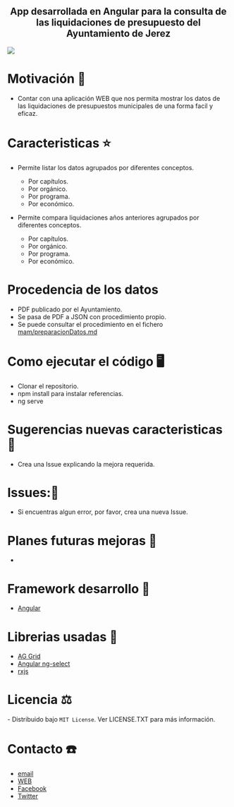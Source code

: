 <h2 style ="text-align: center"> App desarrollada en Angular para la consulta de las liquidaciones de presupuesto del Ayuntamiento de Jerez</h2>
<img style="display: block; margin-left: auto; margin-right: auto;" src='https://res.cloudinary.com/dabrencx7/image/upload/c_scale,h_400/v1632151143/Presupuestos/2021.09_Liquidaciones_tqiupj.jpg'/>

# Motivación 💪
<ul>
  <li>Contar con una aplicación WEB que nos permita mostrar los datos de las liquidaciones de presupuestos municipales de una forma facil y eficaz.</li>
  </li>
 </ul>

# Caracteristicas ⭐
<ul>
  <li>Permite listar los datos agrupados por diferentes conceptos.</li>
  <ul>
          <li>Por capítulos.</li>
          <li>Por orgánico.</li>
          <li>Por programa.</li>
          <li>Por económico.</li>
      </ul>
    </ul>
<ul>
     <li>Permite compara liquidaciones años anteriores agrupados por diferentes conceptos.</li>
  <ul>
          <li>Por capítulos.</li>
          <li>Por orgánico.</li>
          <li>Por programa.</li>
          <li>Por económico.</li>
      </ul>
    </ul>

# Procedencia de los datos

- PDF publicado por el Ayuntamiento.
- Se pasa de PDF a JSON con procedimiento propio.
- Se puede consultar el procedimiento en el fichero [ mam/preparacionDatos.md](https://github.com/OCM-Jerez/OCMpre2020liq20210814/blob/master/mam/preparacionDatos.md) 

# Como ejecutar el código 🖥

- Clonar el repositorio.
- npm install para instalar referencias.
- ng serve


# Sugerencias nuevas caracteristicas💎

- Crea una Issue explicando la mejora requerida.


# Issues:🐛

- Si encuentras algun error, por favor, crea una nueva Issue.


# Planes futuras mejoras 📆

- 
# Framework desarrollo 🚀

- [Angular](https://angular.io) 

# Librerias usadas 📖
- <a href= 'https://www.ag-grid.com/' target="_blank"> AG Grid</a>
- <a href= 'https://github.com/ng-select/ng-select' target="_blank"> Angular ng-select</a>
- <a href= 'https://rxjs.dev/' target="_blank"> rxjs</a>

# Licencia ⚖

️- Distribuido bajo ```MIT License```. Ver LICENSE.TXT para más información.

# Contacto ☎️

- <a href= 'mailto:info@ocmjerez.org'> email </a>
- <a href= 'https://w.ocmjerez.org' target="_blank"> WEB</a>
- <a href= 'https://www.facebook.com/OcmJerez/'> Facebook </a>
- <a href= 'https://twitter.com/ocmjerez'> Twitter </a>








